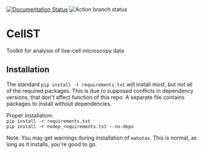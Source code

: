 [![Documentation Status](https://readthedocs.org/projects/celltk/badge/?version=docs2)](https://celltk.readthedocs.io/en/docs2/?badge=docs2)
![Action branch status](https://github.com/github/docs/actions/workflows/pytest.yml/badge.svg?branch=main)


# CellST
Toolkit for analysis of live-cell microscopy data


## Installation

The standard `pip install -r requirements.txt` will install most, but not all of the required packages. This is due to supposed conflicts in dependency versions, that don't affect function of this repo. A separate file contains packages to install without dependencies.

Proper installation:  
`pip install -r requirements.txt`  
`pip install -r nodep_requirements.txt --no-deps`  

Note: You may get warnings during installation of `mahotas`. This is normal, as long as it installs, you're good to go.